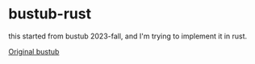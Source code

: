# bustub-rust

this started from bustub 2023-fall, and I'm trying to implement it in rust.

[Original bustub](https://github.com/cmu-db/bustub)
